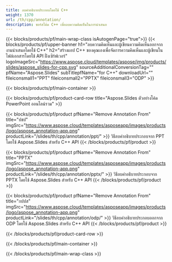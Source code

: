 ```yaml
---
title: ลบคำอธิบายประกอบโดยใช้ C++
weight: 1370
url: /th/cpp/annotation/
description: ซอร์สโค้ด C++ เพื่อลบความคิดเห็นในการนำเสนอ
---
```


{{< blocks/products/pf/main-wrap-class isAutogenPage="true">}}
{{< blocks/products/pf/upper-banner h1="ลบความคิดเห็นและผู้เขียนความคิดเห็นออกจากงานนำเสนอโดยใช้ C++" h2="สร้างแอป C++ ของคุณเองเพื่อจัดการความคิดเห็นและผู้เขียนในไฟล์เอกสารโดยใช้ API ฝั่งเซิร์ฟเวอร์" logoImageSrc="https://www.aspose.cloud/templates/aspose/img/products/slides/aspose_slides-for-cpp.svg" sourceAdditionalConversionTag="" pfName="Aspose.Slides" subTitlepfName="for C++" downloadUrl="" fileiconsmall1="PPT" fileiconsmall2="PPTX" fileiconsmall3="ODP" >}}

{{< blocks/products/pf/main-container >}}

{{< blocks/products/pf/product-card-row title="Aspose.Slides ตัวอย่างโค้ด PowerPoint ออนไลน์รวม" >}}

{{< blocks/products/pf/product pfName="Remove Annotation From" title="ปชป" imgSrc="https://www.aspose.cloud/templates/asposeapp/images/products/logo/aspose_annotation-app.png" productLink="/slides/th/cpp/annotation/ppt/" >}}
วิธีลบคำอธิบายประกอบจาก PPT โดยใช้ Aspose.Slides สำหรับ C++ API
{{< /blocks/products/pf/product >}}

{{< blocks/products/pf/product pfName="Remove Annotation From" title="PPTX" imgSrc="https://www.aspose.cloud/templates/asposeapp/images/products/logo/aspose_annotation-app.png" productLink="/slides/th/cpp/annotation/pptx/" >}}
วิธีลบคำอธิบายประกอบจาก PPTX โดยใช้ Aspose.Slides สำหรับ C++ API
{{< /blocks/products/pf/product >}}

{{< blocks/products/pf/product pfName="Remove Annotation From" title="กปปส" imgSrc="https://www.aspose.cloud/templates/asposeapp/images/products/logo/aspose_annotation-app.png" productLink="/slides/th/cpp/annotation/odp/" >}}
วิธีลบคำอธิบายประกอบออกจาก ODP โดยใช้ Aspose.Slides สำหรับ C++ API
{{< /blocks/products/pf/product >}}

{{< /blocks/products/pf/product-card-row >}}

{{< /blocks/products/pf/main-container >}}
    
{{< /blocks/products/pf/main-wrap-class >}}